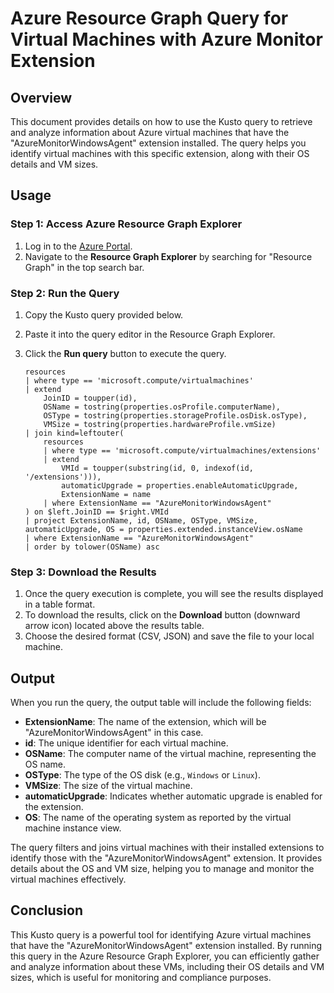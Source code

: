 # Azure Resource Graph Query for Virtual Machines with Azure Monitor Extension

## Overview

This document provides details on how to use the Kusto query to retrieve and analyze information about Azure virtual machines that have the "AzureMonitorWindowsAgent" extension installed. The query helps you identify virtual machines with this specific extension, along with their OS details and VM sizes.

## Usage

### Step 1: Access Azure Resource Graph Explorer

1. Log in to the [Azure Portal](https://portal.azure.com/).
2. Navigate to the **Resource Graph Explorer** by searching for "Resource Graph" in the top search bar.

### Step 2: Run the Query

1. Copy the Kusto query provided below.
2. Paste it into the query editor in the Resource Graph Explorer.
3. Click the **Run query** button to execute the query.

   ```kusto
   resources
   | where type == 'microsoft.compute/virtualmachines'
   | extend
       JoinID = toupper(id),
       OSName = tostring(properties.osProfile.computerName),
       OSType = tostring(properties.storageProfile.osDisk.osType),
       VMSize = tostring(properties.hardwareProfile.vmSize)
   | join kind=leftouter(
       resources
       | where type == 'microsoft.compute/virtualmachines/extensions'
       | extend
           VMId = toupper(substring(id, 0, indexof(id, '/extensions'))),
           automaticUpgrade = properties.enableAutomaticUpgrade,
           ExtensionName = name
       | where ExtensionName == "AzureMonitorWindowsAgent"
   ) on $left.JoinID == $right.VMId
   | project ExtensionName, id, OSName, OSType, VMSize, automaticUpgrade, OS = properties.extended.instanceView.osName
   | where ExtensionName == "AzureMonitorWindowsAgent"
   | order by tolower(OSName) asc
### Step 3: Download the Results

1. Once the query execution is complete, you will see the results displayed in a table format.
2. To download the results, click on the **Download** button (downward arrow icon) located above the results table.
3. Choose the desired format (CSV, JSON) and save the file to your local machine.

## Output

When you run the query, the output table will include the following fields:

- **ExtensionName**: The name of the extension, which will be "AzureMonitorWindowsAgent" in this case.
- **id**: The unique identifier for each virtual machine.
- **OSName**: The computer name of the virtual machine, representing the OS name.
- **OSType**: The type of the OS disk (e.g., `Windows` or `Linux`).
- **VMSize**: The size of the virtual machine.
- **automaticUpgrade**: Indicates whether automatic upgrade is enabled for the extension.
- **OS**: The name of the operating system as reported by the virtual machine instance view.

The query filters and joins virtual machines with their installed extensions to identify those with the "AzureMonitorWindowsAgent" extension. It provides details about the OS and VM size, helping you to manage and monitor the virtual machines effectively.

## Conclusion

This Kusto query is a powerful tool for identifying Azure virtual machines that have the "AzureMonitorWindowsAgent" extension installed. By running this query in the Azure Resource Graph Explorer, you can efficiently gather and analyze information about these VMs, including their OS details and VM sizes, which is useful for monitoring and compliance purposes.

